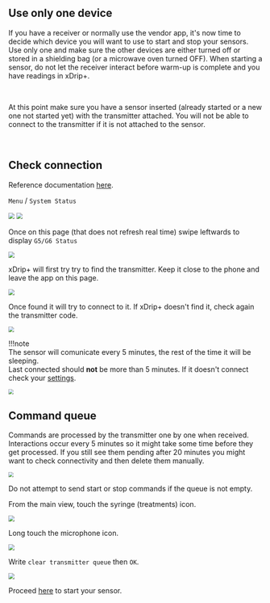 ## Use only one device

If you have a receiver or normally use the vendor app, it's now time to decide which device you will want to use to start and stop your sensors. Use only one and make sure the other devices are either turned off or stored in a shielding bag (or a microwave oven turned OFF). When starting a sensor, do not let the receiver interact before warm-up is complete and you have readings in xDrip+.

</br>

At this point make sure you have a sensor inserted (already started or a new one not started yet) with the transmitter attached. You will not be able to connect to the transmitter if it is not attached to the sensor.

</br>

## Check connection

Reference documentation [here](https://navid200.github.io/xDrip/docs/Proper-connectivity.html).

`Menu` / `System Status`

<img src="../../images/hamburger_menu.png" style="zoom:75%;" />

<img src="../../images/M-SS.png" style="zoom:75%;" />

Once on this page (that does not refresh real time) swipe leftwards to display `G5/G6 Status`

<img src="../images/M-SS-CG61.png" style="zoom:75%;" />

xDrip+ will first try try to find the transmitter. Keep it close to the phone and leave the app on this page.

<img src="../images/M-SS-CG62.png" style="zoom:75%;" />

Once found it will try to connect to it. If xDrip+ doesn't find it, check again the transmitter code.

<img src="../images/M-SS-CG63.png" style="zoom:70%;" />

!!!note  
    The sensor will comunicate every 5 minutes, the rest of the time it will be sleeping.  
    Last connected should **not** be more than 5 minutes. If it doesn't connect check your [settings](../g6).

<img src="../images/M-SS-CG64.png" style="zoom:65%;" />

</br>

## Command queue

Commands are processed by the transmitter one by one when received. Interactions occur every 5 minutes so it might take some time before they get processed. If you still see them pending after 20 minutes you might want to check connectivity and then delete them manually.

<img src="../images/M-SS-CG6Q.png" style="zoom:60%;" />

Do not attempt to send start or stop commands if the queue is not empty.

From the main view, touch the syringe (treatments) icon.

<img src="../../images/Treatments.png" style="zoom:75%;" />

Long touch the microphone icon. 

<img src="../../images/T-Voice.png" style="zoom:75%;" />

Write `clear transmitter queue` then `OK`.

<img src="../../images/T-V-Clear.png" style="zoom:75%;" />

</br>

Proceed [here](../../sensor/G5G6sensor) to start your sensor.
